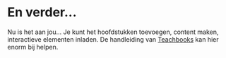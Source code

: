 # En verder...
Nu is het aan jou... Je kunt het hoofdstukken toevoegen, content maken, interactieve elementen inladen. De handleiding van [Teachbooks](https://teachbooks.io/manual) kan hier enorm bij helpen.  